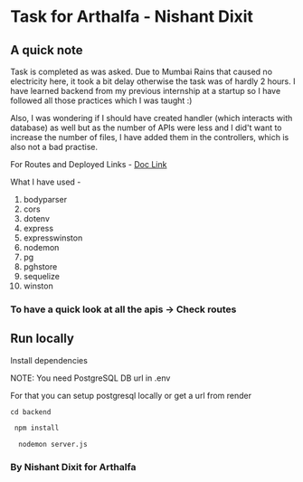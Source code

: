 # Task for Arthalfa - Nishant Dixit

## A quick note
Task is completed as was asked. Due to Mumbai Rains that caused no electricity here, it took a bit delay otherwise the task was of hardly 2 hours. I have learned backend from my previous internship at a startup so I have followed all those practices which I was taught :)

Also, I was wondering if I should have created handler (which interacts with database) as well but as the number of APIs were less and I did't want to increase the number of files, I have added them in the controllers, which is also not a bad practise.

For Routes and Deployed Links - [Doc Link](https://docs.google.com/document/d/1_fIgU-3c6tGIgYON4z8sZJ6Qtiqi_WOI5ASUsEnTU7U/edit?usp=sharing)

What I have used - 
1. bodyparser
2. cors
3. dotenv
4. express
5. expresswinston
6. nodemon
7. pg
8. pghstore
9. sequelize
10. winston

### To have a quick look at all the apis -> Check routes

## Run locally 

Install dependencies

NOTE: You need PostgreSQL DB url in .env

For that you can setup postgresql locally or get a url from render

```
cd backend
```

 ```bash
  npm install
```
```bash
  nodemon server.js
```

### By Nishant Dixit for Arthalfa


